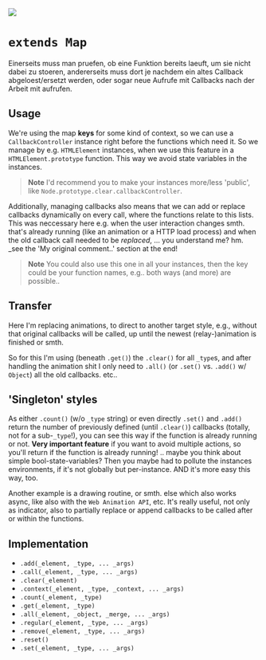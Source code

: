<img src="https://kekse.biz/php/count.php?draw&override=github:v4" />

# `extends Map`
Einerseits muss man pruefen, ob eine Funktion bereits laeuft, um sie nicht dabei zu stoeren,
andererseits muss dort je nachdem ein altes Callback abgeloest/ersetzt werden, oder sogar
neue Aufrufe mit Callbacks nach der Arbeit mit aufrufen.

## Usage
We're using the map **keys** for some kind of context, so we can use a `CallbackController` instance
right before the functions which need it. So we manage by e.g. `HTMLElement` instances, when we use
this feature in a `HTMLElement.prototype` function. This way we avoid state variables in the instances.

> **Note**
> I'd recommend you to make your instances more/less 'public', like `Node.prototype.clear.callbackController`.

Additionally, managing callbacks also means that we can add or replace callbacks dynamically on every
call, where the functions relate to this lists. This was neccessary here e.g. when the user interaction
changes smth. that's already running (like an animation or a HTTP load process) and when the old callback
call needed to be _replaced_, ... you understand me? hm. _see the 'My original comment..' section at the end!

> **Note**
> You could also use this one in all your instances, then the key could be your function names, e.g..
> both ways (and more) are possible..

## Transfer
Here I'm replacing animations, to direct to another target style, e.g., without that original callbacks will
be called, up until the newest (relay-)animation is finished or smth.

So for this I'm using (beneath `.get()`) the `.clear()` for all `_type`s, and after handling the animation
shit I only need to `.all()` (or `.set()` vs. `.add()` w/ `Object`) all the old callbacks. etc..

## 'Singleton' styles
As either `.count()` (w/o `_type` string) or even directly `.set()` and `.add()` return the number of previously
defined (until `.clear()`) callbacks (totally, not for a sub-`_type`!), you can see this way if the function is
already running or not. **Very important feature** if you want to avoid multiple actions, so you'll return if
the function is already running! .. maybe you think about simple bool-state-variables? Then you maybe had to
pollute the instances environments, if it's not globally but per-instance. AND it's more easy this way, too.

Another example is a drawing routine, or smth. else which also works async, like also with the `Web Animation API`, etc.
It's really useful, not only as indicator, also to partially replace or append callbacks to be called after or within
the functions.

## Implementation
* `.add(_element, _type, ... _args)`
* `.call(_element, _type, ... _args)`
* `.clear(_element)`
* `.context(_element, _type, _context, ... _args)`
* `.count(_element, _type)`
* `.get(_element, _type)`
* `.all(_element, _object, _merge, ... _args)`
* `.regular(_element, _type, ... _args)`
* `.remove(_element, _type, ... _args)`
* `.reset()`
* `.set(_element, _type, ... _args)`


